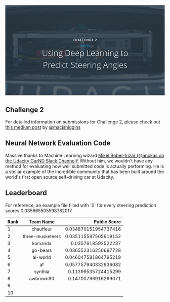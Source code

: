 <img src="../../images/challenge2.png" alt="Self-Driving Car" width="800px">

## Challenge 2
For detailed information on submissions for Challenge 2, please check out [this medium post](https://medium.com/@maccallister.h/challenge-2-submission-guidelines-284ce6641c41#.az85snjmh) by [@macjshiggins](https://twitter.com/macjshiggins)

## Neural Network Evaluation Code
Massive thanks to Machine Learning wizard [Mikel Bober-Irizar (@anokas on the Udacity CarND Slack Channel)](https://github.com/mxbi)! Without him, we wouldn't have any method for evaluating how well submitted code is actually performing. He is a stellar example of the incredible community that has been built around the world's first open source self-driving car at Udacity.

## Leaderboard

For reference, an example file filled with '0' for every steering prediction scores 0.035665505598782017.

| Rank | Team Name        |     Public Score     |
| ---- | :---------------:| --------------------:|
| 1    | chauffeur        | 0.034870151954737416 |
| 2    | three-musketeers | 0.035115597505919152 |
| 3    | komanda          | 0.0357618592522237   |
| 4    | go-bears         | 0.036552316250697728 |
| 5    | ai-world         | 0.046047581864795219 |
| 6    | af               | 0.057757940332936082 |
| 7    | synthia          | 0.11399535724415299  |
| 8    | awbrown90        | 0.14700796916269071  |
| 9    |                  |                      |
| 10   |                  |                      |
 

 
 

